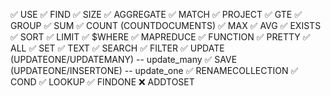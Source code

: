 ✅	USE
✅	FIND
✅	SIZE
✅	AGGREGATE
✅	MATCH
✅	PROJECT
✅	GTE
✅	GROUP
✅	SUM
✅	COUNT (COUNTDOCUMENTS)
✅	MAX
✅	AVG
✅	EXISTS
✅	SORT
✅	LIMIT
✅	$WHERE
✅	MAPREDUCE
✅	FUNCTION
✅	PRETTY
✅	ALL
✅	SET
✅	TEXT
✅	SEARCH
✅	FILTER
✅	UPDATE (UPDATEONE/UPDATEMANY) -- update_many
✅	SAVE (UPDATEONE/INSERTONE) -- update_one
✅	RENAMECOLLECTION
✅	COND
✅	LOOKUP
✅	FINDONE
❌	ADDTOSET
